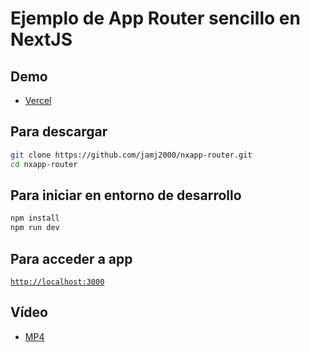 # Ejemplo de App Router sencillo en NextJS

## Demo

- [Vercel](https://nxapp-router.vercel.app/)

## Para descargar 

```sh
git clone https://github.com/jamj2000/nxapp-router.git
cd nxapp-router
```

## Para iniciar en entorno de desarrollo

```sh
npm install
npm run dev
```

## Para acceder a app

[`http://localhost:3000`](http://localhost:3000)


## Vídeo

- [MP4](public/app-router.mp4)
